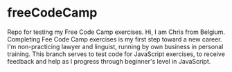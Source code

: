 # freeCodeCamp
Repo for testing my Free Code Camp exercises.
Hi, I am Chris from Belgium. Completing Fee Code Camp exercises is my first step toward a new career. I'm non-practicing lawyer and linguist, running by own business in personal training.
This branch serves to test code for JavaScript exercises, to receive feedback and help as I progress through beginner's level in JavaScript.
